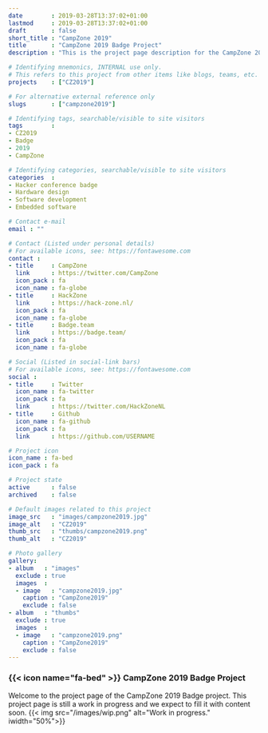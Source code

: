```yaml
---
date        : 2019-03-28T13:37:02+01:00
lastmod     : 2019-03-28T13:37:02+01:00
draft       : false
short_title : "CampZone 2019"
title       : "CampZone 2019 Badge Project"
description : "This is the project page description for the CampZone 2019 Project."

# Identifying mnemonics, INTERNAL use only.
# This refers to this project from other items like blogs, teams, etc.
projects    : ["CZ2019"]

# For alternative external reference only
slugs       : ["campzone2019"]

# Identifying tags, searchable/visible to site visitors
tags        :
- CZ2019
- Badge
- 2019
- CampZone

# Identifying categories, searchable/visible to site visitors
categories  :
- Hacker conference badge
- Hardware design
- Software development
- Embedded software

# Contact e-mail
email : ""

# Contact (Listed under personal details)
# For available icons, see: https://fontawesome.com
contact :
- title     : CampZone
  link      : https://twitter.com/CampZone
  icon_pack : fa
  icon_name : fa-globe
- title     : HackZone
  link      : https://hack-zone.nl/
  icon_pack : fa
  icon_name : fa-globe
- title     : Badge.team
  link      : https://badge.team/
  icon_pack : fa
  icon_name : fa-globe

# Social (Listed in social-link bars)
# For available icons, see: https://fontawesome.com
social :
- title     : Twitter
  icon_name : fa-twitter
  icon_pack : fa
  link      : https://twitter.com/HackZoneNL
- title     : Github
  icon_name : fa-github
  icon_pack : fa
  link      : https://github.com/USERNAME

# Project icon
icon_name : fa-bed
icon_pack : fa

# Project state
active      : false
archived    : false

# Default images related to this project
image_src   : "images/campzone2019.jpg"
image_alt   : "CZ2019"
thumb_src   : "thumbs/campzone2019.png"
thumb_alt   : "CZ2019"

# Photo gallery
gallery:
- album   : "images"
  exclude : true
  images  :
  - image   : "campzone2019.jpg"
    caption : "CampZone2019"
    exclude : false
- album   : "thumbs"
  exclude : true
  images  :
  - image   : "campzone2019.png"
    caption : "CampZone2019"
    exclude : false
---
```


### {{< icon name="fa-bed" >}} CampZone 2019 Badge Project

Welcome to the project page of the CampZone 2019 Badge project. This project page is still a work in progress and we expect to fill it with content soon.
{{< img src="/images/wip.png" alt="Work in progress." iwidth="50%">}}
